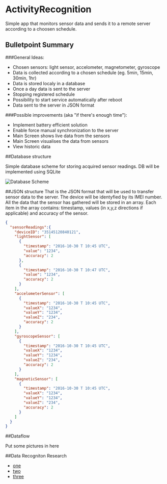 # ActivityRecognition
Simple app that monitors sensor data and sends it to a remote server according to a choosen schedule. 

## Bulletpoint Summary
###General Ideas:
- Chosen sensors: light sensor, accelometer, magnetometer, gyroscope
- Data is collected according to a chosen schedule (eg. 5min, 15min, 30min, 1hr)
- Data is stored localy in a database
- Once a day data is sent to the server
- Stopping registered schedule
- Possibility to start service automatically after reboot
- Data sent to the server in JSON format

###Possible improvements (aka "if there's enough time"):
- Implement battery efficient solution
- Enable force manual synchronization to the server
- Main Screen shows live data from the sensors
- Main Screen visualises the data from sensors
- View historic data


##Database structure

Simple database scheme for storing acquired sensor readings. DB will be implemented using SQLite

![Database Scheme](https://i.imgur.com/enrHbEo.png)

##JSON structure
That is the JSON format that will be used to transfer sensor data to the server. The device will be identyfied by its IMEI number. All the data that the sensor has gathered will be stored in an array. Each item in the array contains: timestamp, values (in x,y,z directions if applicable) and accuracy of the sensor.

```json
{
  "sensorReadings":{
    "deviceID": "35145120840121",
    "lightSensor": [
      { 
        "timestamp": "2016-10-30 T 10:45 UTC",
        "value": "1234",
        "accuracy": 2
      },
      { 
        "timestamp": "2016-10-30 T 10:47 UTC",
        "value": "1234",
        "accuracy": 2
      }  
    ],
    "accelometerSensor": [
      {
        "timestamp": "2016-10-30 T 10:45 UTC",
        "valueX": "1234",
        "valueY": "1234",
        "valueZ": "234",
        "accuracy": 2
      }
    ],
    "gyroscopeSensor": [
      {
        "timestamp": "2016-10-30 T 10:45 UTC",
        "valueX": "1234",
        "valueY": "1234",
        "valueZ": "234",
        "accuracy": 2
      }
    ],
    "magneticSensor": [
      {
        "timestamp": "2016-10-30 T 10:45 UTC",
        "valueX": "1234",
        "valueY": "1234",
        "valueZ": "234",
        "accuracy": 2
      }
    ]
  }
}
```

##Dataflow

Put some pictures in here

##Data Recogniton Research
- [one](http://cs229.stanford.edu/proj2015/107_report.pdf)
- [two](https://www.researchgate.net/publication/294578183_Human_Activity_Recognition_Using_Sensor_Data_of_Smartphones_and_Smartwatches)
- [three](http://ebooks.iospress.nl/publication/40069)


